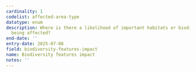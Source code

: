 ```yaml
---
cardinality: 1
codelist: affected-area-type
datatype: enum
description: Where is there a likelihood of important habitats or biodiversity features
  being affected?
end-date: ''
entry-date: 2025-07-08
field: biodiversity-features-impact
name: Biodiversity features impact
notes: ''
---
```

